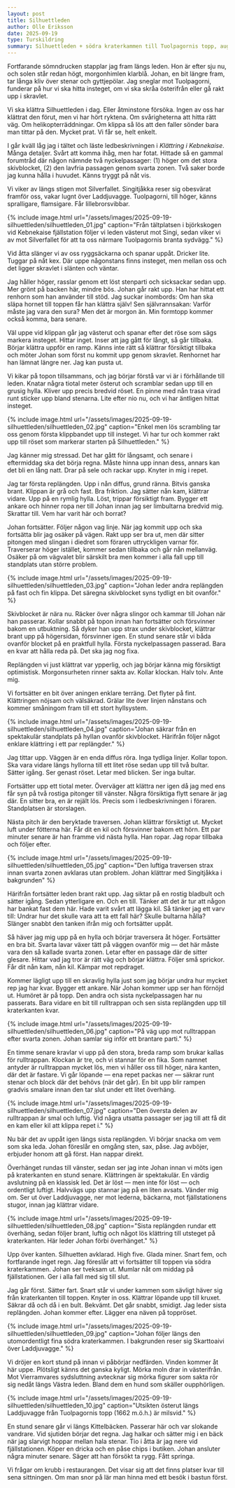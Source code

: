 ```yaml
---
layout: post
title: Silhuettleden
author: Olle Eriksson
date: 2025-09-19
type: Turskildring
summary: Silhuettleden + södra kraterkammen till Tuolpagornis topp, augusti 2025.
---
```


Fortfarande sömndrucken stapplar jag fram längs leden. Hon är efter sju nu, och solen står redan högt, morgonhimlen klarblå. Johan, en bit längre fram, tar långa kliv över stenar och gyttjepölar. Jag sneglar mot Tuolpagorni, funderar på hur vi ska hitta insteget, om vi ska skråa österifrån eller gå rakt upp i skravlet.

Vi ska klättra Silhuettleden i dag. Eller åtminstone försöka. Ingen av oss har klättrat den förut, men vi har hört ryktena. Om svårigheterna att hitta rätt väg. Om helikopterräddningar. Om klippa så lös att den faller sönder bara man tittar på den. Mycket prat. Vi får se, helt enkelt.

I går kväll låg jag i tältet och läste ledbeskrivningen i *Klättring i Kebnekaise*. Många detaljer. Svårt att komma ihåg, men har fotat. Hittade så en gammal forumtråd där någon nämnde två nyckelpassager: (1) höger om det stora skivblocket, (2) den lavfria passagen genom svarta zonen. Två saker borde jag kunna hålla i huvudet. Känns tryggt på nåt vis.

Vi viker av längs stigen mot Silverfallet. Singitjåkka reser sig obesvärat framför oss, vakar lugnt över Laddjuvagge. Tuolpagorni, till höger, känns spralligare, flamsigare. Får lillebrorsvibbar.

{% include image.html url="/assets/images/2025-09-19-silhuettleden/silhuettleden_01.jpg" caption="Från tältplatsen i björkskogen vid Kebnekaise fjällstation följer vi leden västerut mot Singi, sedan viker vi av mot Silverfallet för att ta oss närmare Tuolpagornis branta sydvägg." %}

Vid åtta slänger vi av oss ryggsäckarna och spanar uppåt. Dricker lite. Tuggar på nåt kex. Där uppe någonstans finns insteget, men mellan oss och det ligger skravlet i slänten och väntar.

Jag håller höger, rasslar genom ett löst stenparti och sicksackar sedan upp. Mer grönt på backen här, mindre bös. Johan går rakt upp. Han har hittat ett renhorn som han använder till stöd. Jag suckar inombords: Om han ska släpa hornet till toppen får han klättra själv! Sen självrannsakan: Varför måste jag vara den sura? Men det är morgon än. Min formtopp kommer också komma, bara senare.

Väl uppe vid klippan går jag västerut och spanar efter det röse som sägs markera insteget. Hittar inget. Inser att jag gått för långt, så går tillbaka. Börjar klättra uppför en ramp. Känns inte rätt så klättrar försiktigt tillbaka och möter Johan som först nu kommit upp genom skravlet. Renhornet har han lämnat längre ner. Jag kan pusta ut.

Vi kikar på topon tillsammans, och jag börjar förstå var vi är i förhållande till leden. Knatar några tiotal meter österut och scramblar sedan upp till en grusig hylla. Kliver upp precis bredvid röset. En pinne med nån trasa virad runt sticker upp bland stenarna. Lite efter nio nu, och vi har äntligen hittat insteget.

{% include image.html url="/assets/images/2025-09-19-silhuettleden/silhuettleden_02.jpg" caption="Enkel men lös scrambling tar oss genom första klippbandet upp till insteget. Vi har tur och kommer rakt upp till röset som markerar starten på Silhuettleden." %}

Jag känner mig stressad. Det har gått för långsamt, och senare i eftermiddag ska det börja regna. Måste hinna upp innan dess, annars kan det bli en lång natt. Drar på sele och rackar upp. Knyter in mig i repet.

Jag tar första replängden. Upp i nån diffus, grund ränna. Bitvis ganska brant. Klippan är grå och fast. Bra friktion. Jag sätter nån kam, klättrar vidare. Upp på en rymlig hylla. Löst, trippar försiktigt fram. Bygger ett ankare och hinner ropa ner till Johan innan jag ser limbultarna bredvid mig. Skrattar till. Vem har varit här och borrat?

Johan fortsätter. Följer någon vag linje. När jag kommit upp och ska fortsätta blir jag osäker på vägen. Rakt upp ser bra ut, men där sitter pitongen med slingan i diedret som föraren uttryckligen varnar för. Traverserar höger istället, kommer sedan tillbaka och går nån mellanväg. Osäker på om vägvalet blir särskilt bra men kommer i alla fall upp till standplats utan större problem.

{% include image.html url="/assets/images/2025-09-19-silhuettleden/silhuettleden_03.jpg" caption="Johan leder andra replängden på fast och fin klippa. Det säregna skivblocket syns tydligt en bit ovanför." %}

Skivblocket är nära nu. Räcker över några slingor och kammar till Johan när han passerar. Kollar snabbt på topon innan han fortsätter och försvinner bakom en utbuktning. Så dyker han upp strax under skivblocket, klättrar brant upp på högersidan, försvinner igen. En stund senare står vi båda ovanför blocket på en praktfull hylla. Första nyckelpassagen passerad. Bara en kvar att hålla reda på. Det ska jag nog fixa.

Replängden vi just klättrat var ypperlig, och jag börjar känna mig försiktigt optimistisk. Morgonsurheten rinner sakta av. Kollar klockan. Halv tolv. Ante mig.

Vi fortsätter en bit över aningen enklare terräng. Det flyter på fint. Klättringen nöjsam och välsäkrad. Grälar lite över linjen nånstans och kommer småningom fram till ett stort hyllsystem.

{% include image.html url="/assets/images/2025-09-19-silhuettleden/silhuettleden_04.jpg" caption="Johan säkrar från en spektakulär standplats på hyllan ovanför skivblocket. Härifrån följer något enklare klättring i ett par replängder." %}

Jag tittar upp. Väggen är en enda diffus röra. Inga tydliga linjer. Kollar topon. Ska vara vidare längs hyllorna till ett litet röse sedan upp till två bultar. Sätter igång. Ser genast röset. Letar med blicken. Ser inga bultar.

Fortsätter upp ett tiotal meter. Överväger att klättra ner igen då jag med ens får syn på två rostiga pitonger till vänster. Några försiktiga flytt senare är jag där. En sitter bra, en är rejält lös. Precis som i ledbeskrivningen i föraren. Standplatsen är storslagen.

Nästa pitch är den beryktade traversen. Johan klättrar försiktigt ut. Mycket luft under fötterna här. Får dit en kil och försvinner bakom ett hörn. Ett par minuter senare är han framme vid nästa hylla. Han ropar. Jag ropar tillbaka och följer efter.

{% include image.html url="/assets/images/2025-09-19-silhuettleden/silhuettleden_05.jpg" caption="Den luftiga traversen strax innan svarta zonen avklaras utan problem. Johan klättrar med Singitjåkka i bakgrunden" %}

Härifrån fortsätter leden brant rakt upp. Jag siktar på en rostig bladbult och sätter igång. Sedan ytterligare en. Och en till. Tänker att det är tur att någon har bankat fast dem här. Hade varit svårt att lägga kil. Så tänker jag ett varv till: Undrar hur det skulle vara att ta ett fall här? Skulle bultarna hålla? Slänger snabbt den tanken ifrån mig och fortsätter uppåt.

Så häver jag mig upp på en hylla och börjar traversera åt höger. Fortsätter en bra bit. Svarta lavar växer tätt på väggen ovanför mig — det här måste vara den så kallade svarta zonen. Letar efter en passage där de sitter glesare. Hittar vad jag tror är rätt väg och börjar klättra. Följer små sprickor. Får dit nån kam, nån kil. Kämpar mot repdraget.

Kommer lägligt upp till en skravlig hylla just som jag börjar undra hur mycket rep jag har kvar. Bygger ett ankare. När Johan kommer upp ser han förnöjd ut. Humöret är på topp. Den andra och sista nyckelpassagen har nu passerats. Bara vidare en bit till rulltrappan och sen sista replängden upp till kraterkanten kvar.

{% include image.html url="/assets/images/2025-09-19-silhuettleden/silhuettleden_06.jpg" caption="På väg upp mot rulltrappan efter svarta zonen. Johan samlar sig inför ett brantare parti." %}

En timme senare kravlar vi upp på den stora, breda ramp som brukar kallas för rulltrappan. Klockan är tre, och vi stannar för en fika. Som namnet antyder är rulltrappan mycket lös, men vi håller oss till höger, nära kanten, där det är fastare. Vi går löpande — ena repet packas ner — säkrar runt stenar och block där det behövs (när det går). En bit upp blir rampen gradvis smalare innan den tar slut under ett litet överhäng.

{% include image.html url="/assets/images/2025-09-19-silhuettleden/silhuettleden_07.jpg" caption="Den översta delen av rulltrappan är smal och luftig. Vid några utsatta passager ser jag till att få dit en kam eller kil att klippa repet i." %}

Nu bär det av uppåt igen längs sista replängden. Vi börjar snacka om vem som ska leda. Johan föreslår en omgång sten, sax, påse. Jag avböjer, erbjuder honom att gå först. Han nappar direkt.

Överhänget rundas till vänster, sedan ser jag inte Johan innan vi möts igen på kraterkanten en stund senare. Klättringen är spektakulär. En värdig avslutning på en klassisk led. Det är löst — men inte för löst — och ordentligt luftigt. Halvvägs upp stannar jag på en liten avsats. Vänder mig om. Ser ut över Laddjuvagge, ner mot lederna, bäckarna, mot fjällstationens stugor, innan jag klättrar vidare.

{% include image.html url="/assets/images/2025-09-19-silhuettleden/silhuettleden_08.jpg" caption="Sista replängden rundar ett överhäng, sedan följer brant, luftig och något lös klättring till utsteget på kraterkanten. Här leder Johan förbi överhänget." %}

Upp över kanten. Silhuetten avklarad. High five. Glada miner. Snart fem, och fortfarande inget regn. Jag föreslår att vi fortsätter till toppen via södra kraterkammen. Johan ser tveksam ut. Mumlar nåt om middag på fjällstationen. Ger i alla fall med sig till slut.

Jag går först. Sätter fart. Snart står vi under kammen som sävligt häver sig från kraterkanten till toppen. Knyter in oss. Klättrar löpande upp till kruxet. Säkrar då och då i en bult. Bekvämt. Det går snabbt, smidigt. Jag leder sista replängden. Johan kommer efter. Lägger ena näven på toppröset.

{% include image.html url="/assets/images/2025-09-19-silhuettleden/silhuettleden_09.jpg" caption="Johan följer längs den utomordentligt fina södra kraterkammen. I bakgrunden reser sig Skarttoaivi över Laddjuvagge." %}

Vi dröjer en kort stund på innan vi påbörjar nedfärden. Vinden kommer åt här uppe. Plötsligt känns det ganska kyligt. Mörka moln drar in västerifrån. Mot Vierramvares sydsluttning avtecknar sig mörka figurer som sakta rör sig nedåt längs Västra leden. Bland dem en hund som skäller oupphörligen.

{% include image.html url="/assets/images/2025-09-19-silhuettleden/silhuettleden_10.jpg" caption="Utsikten österut längs Laddjuvagge från Tuolpagornis topp (1662 m.ö.h.) är milsvid." %}

En stund senare går vi längs Kittelbäcken. Passerar här och var slokande vandrare. Vid sjutiden börjar det regna. Jag halkar och sätter mig i en bäck när jag slarvigt hoppar mellan hala stenar. Tio i åtta är jag nere vid fjällstationen. Köper en dricka och en påse chips i butiken. Johan ansluter några minuter senare. Säger att han försökt ta rygg. Fått springa.

Vi frågar om krubb i restaurangen. Det visar sig att det finns platser kvar till sena sittningen. Om man snor på lär man hinna med ett besök i bastun först.
